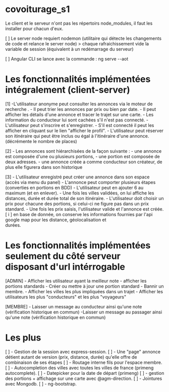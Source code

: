 # covoiturage_s1

Le client et le serveur n'ont pas les répertoirs node_modules, il faut les installer pour chacun d'eux.

[ ] Le server node requiert nodemon (utilitaire qui détecte les changements de code et relance le server node)
    > chaque rafraichissement vide la variable de session (équivalent à un redémarrage du serveur)

[ ] Angular CLI se lance avec la commande : ng serve --aot

# Les fonctionnalités implémentées intégralement (client-server)

[1] -L'utilisateur anonyme peut consulter les annonces via le moteur de recherche .
    - Il peut trier les annonces par prix ou bien par date.
    - Il peut afficher les détails d'une annonce et tracer le trajet sur une carte.
    - Les information du conducteur lui sont cachées s'il n'est pas connecté.
    - L'utilisateur peut s'inscrire et s'enregistrer.
    - S'il est connecté il peut les afficher en cliquant sur le lien "afficher le profil".
    - L'utilisateur peut réserver son itinéraire qui peut être inclus ou égal à l'itinéraire d'une annonce. (décrémente le nombre de places)
    
    
[2] - Les annonces sont hiérarchisées de la façon suivante : 
        - une annonce est composée d'une ou plusieurs portions,
        - une portion est composée de deux adresses.
        - une annonce créée a comme conducteur son créateur, de plus elle figurera dans son historique

[3] - L'utilisateur enregistré peut créer une annonce dans son espace (accès via menu du panel)
        - L'annonce peut comporter plusieurs étapes (converties en portions en BDD)
        - L'utilisateur peut en ajouter 6 au maximum (et en enlever).
        - Une fois les villes validées, on lui affiche les distances, durée et durée total de son itinéraire.
        - L'utilisateur doit choisir un prix pour chacune des portions, si celui-ci ne figure pas dans un prix standard.
        - Une fois les prix saisis, l'utilisateur valide et l'annonce est créée.
        [ i ] en base de donnée, on conserve les informations fournies par l'api google map pour les distance, géolocalisation et      
              durées.
# Les fonctionnalités implémentées seulement du côté serveur disposant d'url intérrogable        

[ADMIN] - Afficher les utilisateur ayant la meilleur note
        - afficher les portions standards
        - Créer ou mettre à jour une portion standard
        - Bannir un membre.
        - Afficher les villes les plus impliquées dans un trajet
        - Afficher les utilisateurs les plus "conducteurs" et les plus "voyageurs"
        
[MEMBRE] - Laisser un message au conducteur ainsi qu'une note (vérification historique en commun)
          -Laisser un message au passager ainsi qu'une note (vérification historique en commun)
          
# Les plus 

[ ] - Gestion de la session avec express-session.
[ ] - Une "page" annonce détient autant de version (prix, distance, durée) qu'elle offre de combinaison de ses étapes
[ ] - Routage interne fils pour l'espace membre.
[ ] - Autocompletion des villes avec toutes les villes de france (primeng autocomplete).
[ ] - Datepicker pour la date de départ (primeng)
[ ] - gestion des portions + affichage sur une carte avec @agm-direction.
[ ] - Jointures avec Mongodb.
[ ] - ng-bootstrap.

